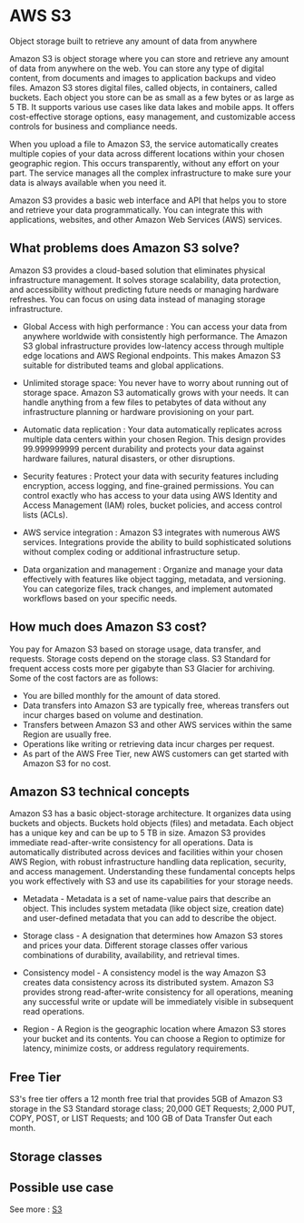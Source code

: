# AWS S3

Object storage built to retrieve any amount of data from anywhere

Amazon S3 is object storage where you can store and retrieve any amount of data from anywhere on the web. You can store any type of digital content, from documents and images to application backups and video files. Amazon S3 stores digital files, called objects, in containers, called buckets. Each object you store can be as small as a few bytes or as large as 5 TB. It supports various use cases like data lakes and mobile apps. It offers cost-effective storage options, easy management, and customizable access controls for business and compliance needs.


When you upload a file to Amazon S3, the service automatically creates multiple copies of your data across different locations within your chosen geographic region. This occurs transparently, without any effort on your part. The service manages all the complex infrastructure to make sure your data is always available when you need it.

Amazon S3 provides a basic web interface and API that helps you to store and retrieve your data programmatically. You can integrate this with applications, websites, and other Amazon Web Services (AWS) services.

## What problems does Amazon S3 solve?

Amazon S3 provides a cloud-based solution that eliminates physical infrastructure management. It solves storage scalability, data protection, and accessibility without predicting future needs or managing hardware refreshes. You can focus on using data instead of managing storage infrastructure.

- Global Access with high performance : You can access your data from anywhere worldwide with consistently high performance. The Amazon S3 global infrastructure provides low-latency access through multiple edge locations and AWS Regional endpoints. This makes Amazon S3 suitable for distributed teams and global applications.

- Unlimited storage space: You never have to worry about running out of storage space. Amazon S3 automatically grows with your needs. It can handle anything from a few files to petabytes of data without any infrastructure planning or hardware provisioning on your part.

- Automatic data replication : Your data automatically replicates across multiple data centers within your chosen Region. This design provides 99.999999999 percent durability and protects your data against hardware failures, natural disasters, or other disruptions.

- Security features : Protect your data with security features including encryption, access logging, and fine-grained permissions. You can control exactly who has access to your data using AWS Identity and Access Management (IAM) roles, bucket policies, and access control lists (ACLs).

- AWS service integration : Amazon S3 integrates with numerous AWS services. Integrations provide the ability to build sophisticated solutions without complex coding or additional infrastructure setup.

- Data organization and management : Organize and manage your data effectively with features like object tagging, metadata, and versioning. You can categorize files, track changes, and implement automated workflows based on your specific needs.


## How much does Amazon S3 cost?

You pay for Amazon S3 based on storage usage, data transfer, and requests. Storage costs depend on the storage class. S3 Standard for frequent access costs more per gigabyte than S3 Glacier for archiving. Some of the cost factors are as follows:

- You are billed monthly for the amount of data stored.
- Data transfers into Amazon S3 are typically free, whereas transfers out incur charges based on volume and destination.
- Transfers between Amazon S3 and other AWS services within the same Region are usually free.
- Operations like writing or retrieving data incur charges per request.
- As part of the AWS Free Tier, new AWS customers can get started with Amazon S3 for no cost.

## Amazon S3 technical concepts
    
Amazon S3 has a basic object-storage architecture. It organizes data using buckets and objects. Buckets hold objects (files) and metadata. Each object has a unique key and can be up to 5 TB in size. Amazon S3 provides immediate read-after-write consistency for all operations. Data is automatically distributed across devices and facilities within your chosen AWS Region, with robust infrastructure handling data replication, security, and access management. Understanding these fundamental concepts helps you work effectively with S3 and use its capabilities for your storage needs.

- Metadata - Metadata is a set of name-value pairs that describe an object. This includes system metadata (like object size, creation date) and user-defined metadata that you can add to describe the object.

- Storage class - A designation that determines how Amazon S3 stores and prices your data. Different storage classes offer various combinations of durability, availability, and retrieval times.

- Consistency model - A consistency model is the way Amazon S3 creates data consistency across its distributed system. Amazon S3 provides strong read-after-write consistency for all operations, meaning any successful write or update will be immediately visible in subsequent read operations.

- Region - A Region is the geographic location where Amazon S3 stores your bucket and its contents. You can choose a Region to optimize for latency, minimize costs, or address regulatory requirements.

## Free Tier

S3's free tier offers a 12 month free trial that provides 5GB of Amazon S3 storage in the S3 Standard storage class; 20,000 GET Requests; 2,000 PUT, COPY, POST, or LIST Requests; and 100 GB of Data Transfer Out each month. 

## Storage classes

## Possible use case

See more : [S3](https://explore.skillbuilder.aws/learn/courses/22595/amazon-s3-getting-started/lessons/172551/amazon-simple-storage-service-amazon-s3-getting-started)